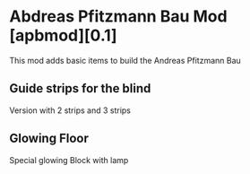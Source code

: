 # Abdreas Pfitzmann Bau Mod [apbmod][0.1]
This mod adds basic items to build the Andreas Pfitzmann Bau

## Guide strips for the blind
Version with 2 strips and 3 strips

## Glowing Floor
Special glowing Block with lamp
